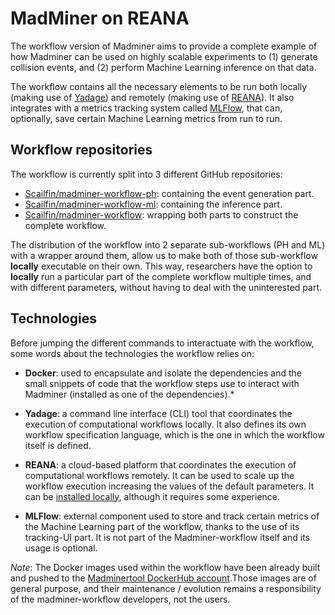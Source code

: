 # MadMiner on REANA

The workflow version of Madminer aims to provide a complete example of how Madminer can be used on highly scalable experiments to (1) generate collision events, and (2) perform Machine Learning inference on that data.

The workflow contains all the necessary elements to be run both locally (making use of [Yadage](https://yadage.readthedocs.io/en/latest/)) and remotely (making use of [REANA](https://reanahub.io/)). It also integrates with a metrics tracking system called [MLFlow](https://mlflow.org/), that can, optionally, save certain Machine Learning metrics from run to run.

## Workflow repositories
The workflow is currently split into 3 different GitHub repositories:

  * [Scailfin/madminer-workflow-ph](https://github.com/scailfin/madminer-workflow-ph): containing the event generation part.
  * [Scailfin/madminer-workflow-ml](https://github.com/scailfin/madminer-workflow-ml): containing the inference part.
  * [Scailfin/madminer-workflow](https://github.com/scailfin/madminer-workflow): wrapping both parts to construct the complete workflow.

The distribution of the workflow into 2 separate sub-workflows (PH and ML) with a wrapper around them, allow us to make both of those sub-workflow **locally** executable on their own. This way, researchers have the option to **locally** run a particular part of the complete workflow multiple times, and with different parameters, without having to deal with the uninterested part.

## Technologies
Before jumping the different commands to interactuate with the workflow, some words about the technologies the workflow relies on:

 * **Docker**: used to encapsulate and isolate the dependencies and the small snippets of code that the workflow steps use to interact with Madminer (installed as one of the dependencies).*

 * **Yadage**: a command line interface (CLI) tool that coordinates the execution of computational workflows locally. It also defines its own workflow specification language, which is the one in which the workflow itself is defined.

 * **REANA**: a cloud-based platform that coordinates the execution of computational workflows remotely. It can be used to scale up the workflow execution increasing the values of the default parameters. It can be [installed locally](https://docs.reana.io/administration/deployment/deploying-locally/), although it requires some experience.

 * **MLFlow**: external component used to store and track certain metrics of the Machine Learning part of the workflow, thanks to the use of its tracking-UI part. It is not part of the Madminer-workflow itself and its usage is optional.

*Note*: The Docker images used within the workflow have been already built and pushed to the [Madminertool DockerHub account](https://hub.docker.com/u/madminertool).Those images are of general purpose, and their maintenance / evolution remains a responsibility of the madminer-workflow developers, not the users.


